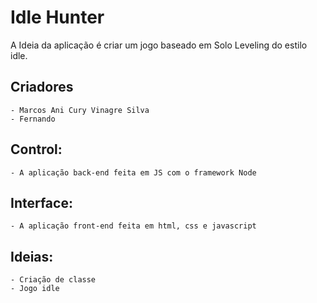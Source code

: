 # Idle Hunter
A Ideia da aplicação é criar um jogo baseado em Solo Leveling do estilo idle.
## Criadores
    - Marcos Ani Cury Vinagre Silva
    - Fernando

## Control:
    - A aplicação back-end feita em JS com o framework Node
## Interface:
    - A aplicação front-end feita em html, css e javascript

## Ideias:
    - Criação de classe
    - Jogo idle